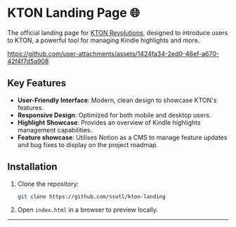 # KTON Landing Page 🌐

The official landing page for [KTON Revolutions](https://github.com/ssutl/kton-revolutions), designed to introduce users to KTON, a powerful tool for managing Kindle highlights and more.

https://github.com/user-attachments/assets/1424fa34-2ed0-46ef-a670-42f4f7d5a908


## Key Features

- **User-Friendly Interface**: Modern, clean design to showcase KTON's features.
- **Responsive Design**: Optimized for both mobile and desktop users.
- **Highlight Showcase**: Provides an overview of Kindle highlights management capabilities.
- **Feature showcase**: Utilises Notion as a CMS to manage feature updates and bug fixes to display on the project roadmap.

## Installation

1. Clone the repository:
   ```bash
   git clone https://github.com/ssutl/kton-landing
   ```
2. Open `index.html` in a browser to preview locally.

---
